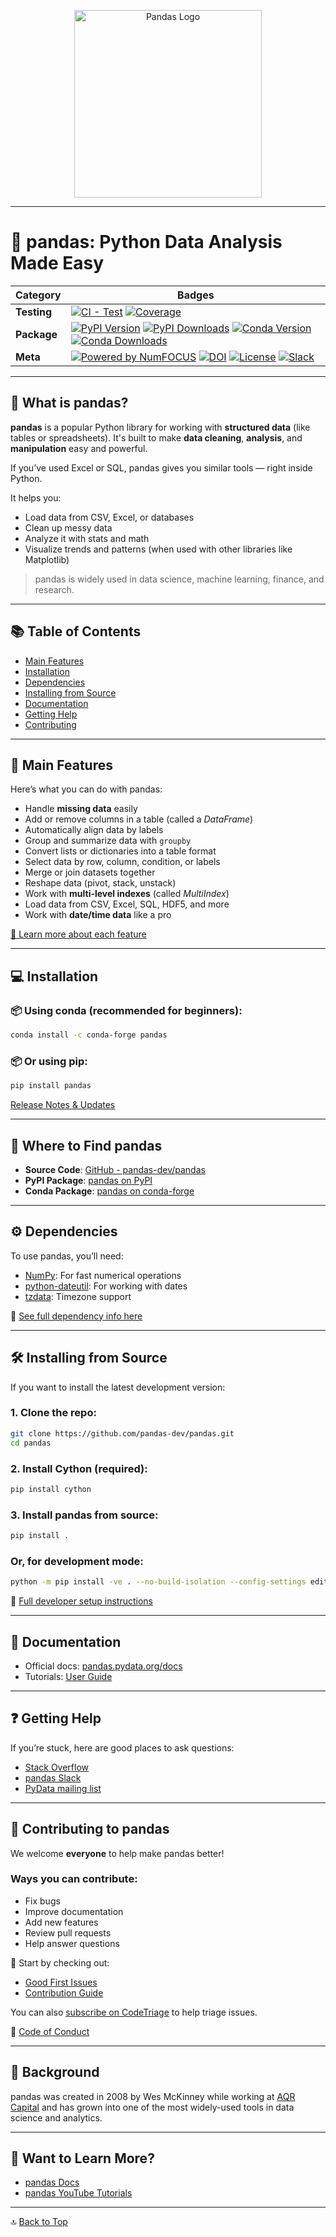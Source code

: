 <p align="center">
  <picture>
    <source media="(prefers-color-scheme: dark)" srcset="https://pandas.pydata.org/static/img/pandas_white.svg">
    <img alt="Pandas Logo" src="https://pandas.pydata.org/static/img/pandas.svg" width="300">
  </picture>
</p>

---

# 🐼 pandas: Python Data Analysis Made Easy

| Category    | Badges                                                                                                                                                                                                                                                                                                                                                                                                                                                                                                           |
| ----------- | ---------------------------------------------------------------------------------------------------------------------------------------------------------------------------------------------------------------------------------------------------------------------------------------------------------------------------------------------------------------------------------------------------------------------------------------------------------------------------------------------------------------- |
| **Testing** | [![CI - Test](https://github.com/pandas-dev/pandas/actions/workflows/unit-tests.yml/badge.svg)](https://github.com/pandas-dev/pandas/actions/workflows/unit-tests.yml) [![Coverage](https://codecov.io/github/pandas-dev/pandas/coverage.svg?branch=main)](https://codecov.io/gh/pandas-dev/pandas)                                                                                                                                                                                                              |
| **Package** | [![PyPI Version](https://img.shields.io/pypi/v/pandas.svg)](https://pypi.org/project/pandas/) [![PyPI Downloads](https://img.shields.io/pypi/dm/pandas.svg?label=PyPI%20downloads)](https://pypi.org/project/pandas/) [![Conda Version](https://anaconda.org/conda-forge/pandas/badges/version.svg)](https://anaconda.org/conda-forge/pandas) [![Conda Downloads](https://img.shields.io/conda/dn/conda-forge/pandas.svg?label=Conda%20downloads)](https://anaconda.org/conda-forge/pandas)                      |
| **Meta**    | [![Powered by NumFOCUS](https://img.shields.io/badge/powered%20by-NumFOCUS-orange.svg)](https://numfocus.org) [![DOI](https://zenodo.org/badge/DOI/10.5281/zenodo.3509134.svg)](https://doi.org/10.5281/zenodo.3509134) [![License](https://img.shields.io/pypi/l/pandas.svg)](https://github.com/pandas-dev/pandas/blob/main/LICENSE) [![Slack](https://img.shields.io/badge/join_Slack-information-brightgreen.svg?logo=slack)](https://pandas.pydata.org/docs/dev/development/community.html#community-slack) |

---

## 🧐 What is pandas?

**pandas** is a popular Python library for working with **structured data** (like tables or spreadsheets). It's built to make **data cleaning**, **analysis**, and **manipulation** easy and powerful.

If you’ve used Excel or SQL, pandas gives you similar tools — right inside Python.

It helps you:

* Load data from CSV, Excel, or databases
* Clean up messy data
* Analyze it with stats and math
* Visualize trends and patterns (when used with other libraries like Matplotlib)

> pandas is widely used in data science, machine learning, finance, and research.

---

## 📚 Table of Contents

* [Main Features](#main-features)
* [Installation](#installation)
* [Dependencies](#dependencies)
* [Installing from Source](#installing-from-source)
* [Documentation](#documentation)
* [Getting Help](#getting-help)
* [Contributing](#contributing)

---

## 🚀 Main Features

Here’s what you can do with pandas:

* Handle **missing data** easily
* Add or remove columns in a table (called a *DataFrame*)
* Automatically align data by labels
* Group and summarize data with `groupby`
* Convert lists or dictionaries into a table format
* Select data by row, column, condition, or labels
* Merge or join datasets together
* Reshape data (pivot, stack, unstack)
* Work with **multi-level indexes** (called *MultiIndex*)
* Load data from CSV, Excel, SQL, HDF5, and more
* Work with **date/time data** like a pro

[📖 Learn more about each feature](https://pandas.pydata.org/docs/user_guide/index.html)

---

## 💻 Installation

### 📦 Using conda (recommended for beginners):

```bash
conda install -c conda-forge pandas
```

### 📦 Or using pip:

```bash
pip install pandas
```

[Release Notes & Updates](https://pandas.pydata.org/pandas-docs/stable/whatsnew/index.html)

---

## 🔗 Where to Find pandas

* **Source Code**: [GitHub - pandas-dev/pandas](https://github.com/pandas-dev/pandas)
* **PyPI Package**: [pandas on PyPI](https://pypi.org/project/pandas/)
* **Conda Package**: [pandas on conda-forge](https://anaconda.org/conda-forge/pandas)

---

## ⚙️ Dependencies

To use pandas, you’ll need:

* [NumPy](https://www.numpy.org): For fast numerical operations
* [python-dateutil](https://dateutil.readthedocs.io): For working with dates
* [tzdata](https://tzdata.readthedocs.io): Timezone support

📄 [See full dependency info here](https://pandas.pydata.org/pandas-docs/stable/install.html#dependencies)

---

## 🛠️ Installing from Source

If you want to install the latest development version:

### 1. Clone the repo:

```bash
git clone https://github.com/pandas-dev/pandas.git
cd pandas
```

### 2. Install Cython (required):

```bash
pip install cython
```

### 3. Install pandas from source:

```bash
pip install .
```

### Or, for development mode:

```bash
python -m pip install -ve . --no-build-isolation --config-settings editable-verbose=true
```

📄 [Full developer setup instructions](https://pandas.pydata.org/docs/dev/development/contributing_environment.html)

---

## 📖 Documentation

* Official docs: [pandas.pydata.org/docs](https://pandas.pydata.org/pandas-docs/stable/)
* Tutorials: [User Guide](https://pandas.pydata.org/docs/user_guide/index.html)

---

## ❓ Getting Help

If you’re stuck, here are good places to ask questions:

* [Stack Overflow](https://stackoverflow.com/questions/tagged/pandas)
* [pandas Slack](https://pandas.pydata.org/docs/dev/development/community.html#community-slack)
* [PyData mailing list](https://groups.google.com/forum/#!forum/pydata)

---

## 🤝 Contributing to pandas

We welcome **everyone** to help make pandas better!

### Ways you can contribute:

* Fix bugs
* Improve documentation
* Add new features
* Review pull requests
* Help answer questions

🧭 Start by checking out:

* [Good First Issues](https://github.com/pandas-dev/pandas/issues?q=is%3Aissue+label%3A%22good+first+issue%22)
* [Contribution Guide](https://pandas.pydata.org/docs/dev/development/contributing.html)

You can also [subscribe on CodeTriage](https://www.codetriage.com/pandas-dev/pandas) to help triage issues.

📜 [Code of Conduct](https://github.com/pandas-dev/.github/blob/master/CODE_OF_CONDUCT.md)

---

## 🏁 Background

pandas was created in 2008 by Wes McKinney while working at [AQR Capital](https://www.aqr.com/) and has grown into one of the most widely-used tools in data science and analytics.

---

## 🧭 Want to Learn More?

* [pandas Docs](https://pandas.pydata.org/pandas-docs/stable/)
* [pandas YouTube Tutorials](https://www.youtube.com/results?search_query=pandas+python+tutorial)

---

🔝 [Back to Top](#-pandas-python-data-analysis-made-easy)
